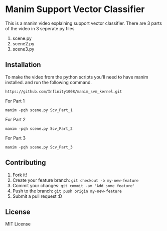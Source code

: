 # Manim Support Vector Classifier
This is a manim video explaining support vector classifier. There are 3 parts of the video in 3 seperate py files 
1. scene.py
2. scene2.py
3. scene3.py

## Installation
To make the video from the python scripts you'll need to have manim installed. and run the following command.  
```
https://github.com/Infinity1008/manim_svm_kernel.git
```
For Part 1
```
manim -pqh scene.py Scv_Part_1
```
For Part 2
```
manim -pqh scene.py Scv_Part_2
```
For Part 3
```
manim -pqh scene.py Scv_Part_3
```

## Contributing
1. Fork it!
2. Create your feature branch: `git checkout -b my-new-feature`
3. Commit your changes: `git commit -am 'Add some feature'`
4. Push to the branch: `git push origin my-new-feature`
5. Submit a pull request :D

 
## License
MIT License


